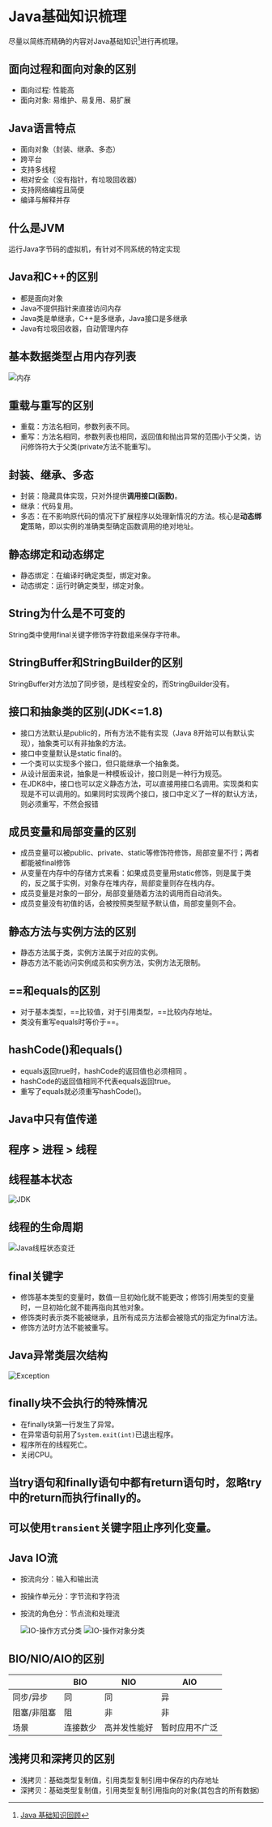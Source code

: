 # Java基础知识梳理
尽量以简练而精确的内容对Java基础知识[^1]进行再梳理。

## 面向过程和面向对象的区别

   - 面向过程: 性能高
   - 面向对象: 易维护、易复用、易扩展

## Java语言特点

   - 面向对象（封装、继承、多态）
   - 跨平台
   - 支持多线程
   - 相对安全（没有指针，有垃圾回收器）
   - 支持网络编程且简便
   - 编译与解释并存

## 什么是JVM
运行Java字节码的虚拟机，有针对不同系统的特定实现

## Java和C++的区别

   - 都是面向对象
   - Java不提供指针来直接访问内存
   - Java类是单继承，C++是多继承，Java接口是多继承
   - Java有垃圾回收器，自动管理内存

## 基本数据类型占用内存列表
![内存](_v_images/20191211204001886_30728.jpg)

## 重载与重写的区别

   - 重载：方法名相同，参数列表不同。
   - 重写：方法名相同，参数列表也相同，返回值和抛出异常的范围小于父类，访问修饰符大于父类(private方法不能重写)。

## 封装、继承、多态

   - 封装：隐藏具体实现，只对外提供**调用接口(函数)**。
   - 继承：代码复用。
   - 多态：在不影响原代码的情况下扩展程序以处理新情况的方法。核心是**动态绑定**策略，即以实例的准确类型确定函数调用的绝对地址。

## 静态绑定和动态绑定
- 静态绑定：在编译时确定类型，绑定对象。
- 动态绑定：运行时确定类型，绑定对象。

## String为什么是不可变的
String类中使用final关键字修饰字符数组来保存字符串。

## StringBuffer和StringBuilder的区别
StringBuffer对方法加了同步锁，是线程安全的，而StringBuilder没有。

## 接口和抽象类的区别(JDK<=1.8)

   - 接口方法默认是public的，所有方法不能有实现（Java 8开始可以有默认实现），抽象类可以有非抽象的方法。
   - 接口中变量默认是static final的。
   - 一个类可以实现多个接口，但只能继承一个抽象类。
   - 从设计层面来说，抽象是一种模板设计，接口则是一种行为规范。
   - 在JDK8中，接口也可以定义静态方法，可以直接用接口名调用。实现类和实现是不可以调用的。如果同时实现两个接口，接口中定义了一样的默认方法，则必须重写，不然会报错

## 成员变量和局部变量的区别

   - 成员变量可以被public、private、static等修饰符修饰，局部变量不行；两者都能被final修饰
   - 从变量在内存中的存储方式来看：如果成员变量用static修饰，则是属于类的，反之属于实例，对象存在堆内存，局部变量则存在栈内存。
   - 成员变量是对象的一部分，局部变量随着方法的调用而自动消失。
   - 成员变量没有初值的话，会被按照类型赋予默认值，局部变量则不会。

## 静态方法与实例方法的区别

   - 静态方法属于类，实例方法属于对应的实例。
   - 静态方法不能访问实例成员和实例方法，实例方法无限制。

## ==和equals的区别

   - 对于基本类型，==比较值，对于引用类型，==比较内存地址。
   - 类没有重写equals时等价于==。

## hashCode()和equals()

   - equals返回true时，hashCode的返回值也必须相同 。
   - hashCode的返回值相同不代表equals返回true。
   - 重写了equals就必须重写hashCode()。

## Java中只有值传递

## 程序 > 进程 > 线程

## 线程基本状态
![JDK](_v_images/20191211210026595_16965.png)

## 线程的生命周期
   ![Java线程状态变迁](_v_images/20191203211343516_9129.png)

## final关键字

   - 修饰基本类型的变量时，数值一旦初始化就不能更改；修饰引用类型的变量时，一旦初始化就不能再指向其他对象。
   - 修饰类时表示类不能被继承，且所有成员方法都会被隐式的指定为final方法。
   - 修饰方法时方法不能被重写。

## Java异常类层次结构
   ![Exception](_v_images/20191203211518938_26681.png)

## finally块不会执行的特殊情况

   - 在finally块第一行发生了异常。
   - 在异常语句前用了`System.exit(int)`已退出程序。
   - 程序所在的线程死亡。
   - 关闭CPU。

## 当try语句和finally语句中都有return语句时，忽略try中的return而执行finally的。

## 可以使用`transient`关键字阻止序列化变量。

## Java IO流

   - 按流向分：输入和输出流
   - 按操作单元分：字节流和字符流
   - 按流的角色分：节点流和处理流

      ![IO-操作方式分类](_v_images/20191203211550972_5337.png)
      ![IO-操作对象分类](_v_images/20191203211614843_12834.png)

## BIO/NIO/AIO的区别

   |             | BIO      | NIO          | AIO            |
   | ----------- | -------- | ------------ | -------------- |
   | 同步/异步   | 同       | 同           | 异             |
   | 阻塞/非阻塞 | 阻       | 非           | 非             |
   | 场景        | 连接数少 | 高并发性能好 | 暂时应用不广泛 |

## 浅拷贝和深拷贝的区别
  - 浅拷贝：基础类型复制值，引用类型复制引用中保存的内存地址
  - 深拷贝：基础类型复制值，引用类型复制引用指向的对象(其包含的所有数据)

[^1]: [Java 基础知识回顾](https://snailclimb.gitee.io/javaguide/#/docs/java/Java%E5%9F%BA%E7%A1%80%E7%9F%A5%E8%AF%86)